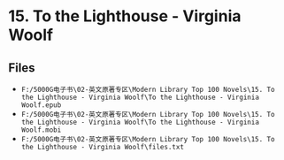 # 15. To the Lighthouse - Virginia Woolf

## Files

- `F:/5000G电子书\02-英文原著专区\Modern Library Top 100 Novels\15. To the Lighthouse - Virginia Woolf\To the Lighthouse - Virginia Woolf.epub`
- `F:/5000G电子书\02-英文原著专区\Modern Library Top 100 Novels\15. To the Lighthouse - Virginia Woolf\To the Lighthouse - Virginia Woolf.mobi`
- `F:/5000G电子书\02-英文原著专区\Modern Library Top 100 Novels\15. To the Lighthouse - Virginia Woolf\files.txt`
